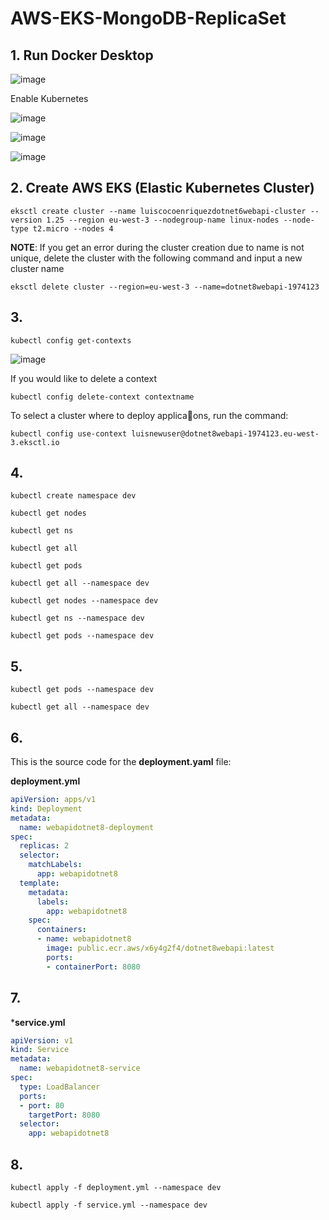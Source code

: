 # AWS-EKS-MongoDB-ReplicaSet

## 1. Run Docker Desktop

![image](https://github.com/luiscoco/AWS-EKS-MongoDB-ReplicaSet/assets/32194879/155a6ddb-7518-4ba0-9229-7e7aed13d738)

Enable Kubernetes 

![image](https://github.com/luiscoco/AWS-EKS-MongoDB-ReplicaSet/assets/32194879/658b6e28-aa7d-4ab7-a411-216b36ed5029)

![image](https://github.com/luiscoco/AWS-EKS-MongoDB-ReplicaSet/assets/32194879/ffd24cd6-be21-4086-abcd-e4cb50be949a)

![image](https://github.com/luiscoco/AWS-EKS-MongoDB-ReplicaSet/assets/32194879/f3569470-60e1-4abb-8268-27a5ebcad178)

## 2. Create AWS EKS (Elastic Kubernetes Cluster)

```
eksctl create cluster --name luiscocoenriquezdotnet6webapi-cluster --version 1.25 --region eu-west-3 --nodegroup-name linux-nodes --node-type t2.micro --nodes 4
```

**NOTE**: If you get an error during the cluster creation due to name is not unique, delete the cluster with the following command and input a new cluster name 

```
eksctl delete cluster --region=eu-west-3 --name=dotnet8webapi-1974123
```

## 3. 

```
kubectl config get-contexts
```

![image](https://github.com/luiscoco/AWS-EKS-MongoDB-ReplicaSet/assets/32194879/dde4e475-0395-45e6-b781-252feb78911f)

If you would like to delete a context 

```
kubectl config delete-context contextname
```

To select a cluster where to deploy applica􀆟ons, run the command:

```
kubectl config use-context luisnewuser@dotnet8webapi-1974123.eu-west-3.eksctl.io
```


## 4. 

```
kubectl create namespace dev
```

```
kubectl get nodes
```

```
kubectl get ns
```

```
kubectl get all
```

```
kubectl get pods
```

```
kubectl get all --namespace dev
```

```
kubectl get nodes --namespace dev
```

```
kubectl get ns --namespace dev
```

```
kubectl get pods --namespace dev
```

## 5. 

```
kubectl get pods --namespace dev
```

```
kubectl get all --namespace dev
```

## 6. 

This is the source code for the **deployment.yaml** file:

**deployment.yml**

```yaml
apiVersion: apps/v1
kind: Deployment
metadata:
  name: webapidotnet8-deployment
spec:
  replicas: 2
  selector:
    matchLabels:
      app: webapidotnet8
  template:
    metadata:
      labels:
        app: webapidotnet8
    spec:
      containers:
      - name: webapidotnet8
        image: public.ecr.aws/x6y4g2f4/dotnet8webapi:latest
        ports:
        - containerPort: 8080
```

## 7. 

***service.yml**

```yaml
apiVersion: v1
kind: Service
metadata:
  name: webapidotnet8-service
spec:
  type: LoadBalancer
  ports:
  - port: 80
    targetPort: 8080
  selector:
    app: webapidotnet8
```


## 8. 

```
kubectl apply -f deployment.yml --namespace dev
```

```
kubectl apply -f service.yml --namespace dev
```
